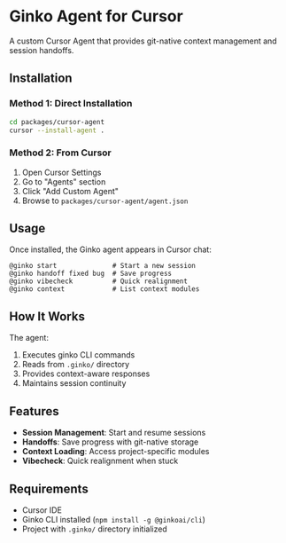 # Ginko Agent for Cursor

A custom Cursor Agent that provides git-native context management and session handoffs.

## Installation

### Method 1: Direct Installation
```bash
cd packages/cursor-agent
cursor --install-agent .
```

### Method 2: From Cursor
1. Open Cursor Settings
2. Go to "Agents" section
3. Click "Add Custom Agent"
4. Browse to `packages/cursor-agent/agent.json`

## Usage

Once installed, the Ginko agent appears in Cursor chat:

```
@ginko start              # Start a new session
@ginko handoff fixed bug  # Save progress
@ginko vibecheck          # Quick realignment
@ginko context            # List context modules
```

## How It Works

The agent:
1. Executes ginko CLI commands
2. Reads from `.ginko/` directory
3. Provides context-aware responses
4. Maintains session continuity

## Features

- **Session Management**: Start and resume sessions
- **Handoffs**: Save progress with git-native storage
- **Context Loading**: Access project-specific modules
- **Vibecheck**: Quick realignment when stuck

## Requirements

- Cursor IDE
- Ginko CLI installed (`npm install -g @ginkoai/cli`)
- Project with `.ginko/` directory initialized